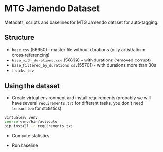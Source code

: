 # MTG Jamendo Dataset
Metadata, scripts and baselines for MTG Jamendo dataset for auto-tagging.

## Structure

- `base.csv` (56650) - master file without durations (only artist/album cross-referencing)
- `base_with_durations.csv` (56639) - with durations (removed corrupt)
- `base_filtered_by_durations.csv`(55701) - with durations more than 30s
- `tracks.tsv`

## Using the dataset

* Create virtual environment and install requirements (probably we will have several `requirements.txt` for different tasks, you don't need `tensorflow` for statistics)
```bash
virtualenv venv
source venv/bin/activate
pip install -r requirements.txt
```

* Compute statistics

* Run baseline
